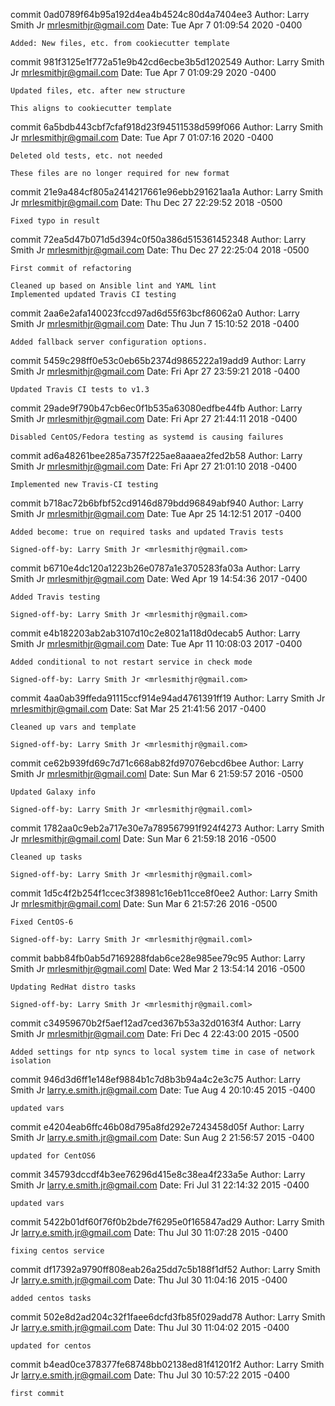 commit 0ad0789f64b95a192d4ea4b4524c80d4a7404ee3
Author: Larry Smith Jr <mrlesmithjr@gmail.com>
Date:   Tue Apr 7 01:09:54 2020 -0400

    Added: New files, etc. from cookiecutter template

commit 981f3125e1f772a51e9b42cd6ecbe3b5d1202549
Author: Larry Smith Jr <mrlesmithjr@gmail.com>
Date:   Tue Apr 7 01:09:29 2020 -0400

    Updated files, etc. after new structure
    
    This aligns to cookiecutter template

commit 6a5bdb443cbf7cfaf918d23f94511538d599f066
Author: Larry Smith Jr <mrlesmithjr@gmail.com>
Date:   Tue Apr 7 01:07:16 2020 -0400

    Deleted old tests, etc. not needed
    
    These files are no longer required for new format

commit 21e9a484cf805a2414217661e96ebb291621aa1a
Author: Larry Smith Jr <mrlesmithjr@gmail.com>
Date:   Thu Dec 27 22:29:52 2018 -0500

    Fixed typo in result

commit 72ea5d47b071d5d394c0f50a386d515361452348
Author: Larry Smith Jr <mrlesmithjr@gmail.com>
Date:   Thu Dec 27 22:25:04 2018 -0500

    First commit of refactoring
    
    Cleaned up based on Ansible lint and YAML lint
    Implemented updated Travis CI testing

commit 2aa6e2afa140023fccd97ad6d55f63bcf86062a0
Author: Larry Smith Jr <mrlesmithjr@gmail.com>
Date:   Thu Jun 7 15:10:52 2018 -0400

    Added fallback server configuration options.

commit 5459c298ff0e53c0eb65b2374d9865222a19add9
Author: Larry Smith Jr <mrlesmithjr@gmail.com>
Date:   Fri Apr 27 23:59:21 2018 -0400

    Updated Travis CI tests to v1.3

commit 29ade9f790b47cb6ec0f1b535a63080edfbe44fb
Author: Larry Smith Jr <mrlesmithjr@gmail.com>
Date:   Fri Apr 27 21:44:11 2018 -0400

    Disabled CentOS/Fedora testing as systemd is causing failures

commit ad6a48261bee285a7357f225ae8aaaea2fed2b58
Author: Larry Smith Jr <mrlesmithjr@gmail.com>
Date:   Fri Apr 27 21:01:10 2018 -0400

    Implemented new Travis-CI testing

commit b718ac72b6bfbf52cd9146d879bdd96849abf940
Author: Larry Smith Jr <mrlesmithjr@gmail.com>
Date:   Tue Apr 25 14:12:51 2017 -0400

    Added become: true on required tasks and updated Travis tests
    
    Signed-off-by: Larry Smith Jr <mrlesmithjr@gmail.com>

commit b6710e4dc120a1223b26e0787a1e3705283fa03a
Author: Larry Smith Jr <mrlesmithjr@gmail.com>
Date:   Wed Apr 19 14:54:36 2017 -0400

    Added Travis testing
    
    Signed-off-by: Larry Smith Jr <mrlesmithjr@gmail.com>

commit e4b182203ab2ab3107d10c2e8021a118d0decab5
Author: Larry Smith Jr <mrlesmithjr@gmail.com>
Date:   Tue Apr 11 10:08:03 2017 -0400

    Added conditional to not restart service in check mode
    
    Signed-off-by: Larry Smith Jr <mrlesmithjr@gmail.com>

commit 4aa0ab39ffeda91115ccf914e94ad4761391ff19
Author: Larry Smith Jr <mrlesmithjr@gmail.com>
Date:   Sat Mar 25 21:41:56 2017 -0400

    Cleaned up vars and template
    
    Signed-off-by: Larry Smith Jr <mrlesmithjr@gmail.com>

commit ce62b939fd69c7d71c668ab82fd97076ebcd6bee
Author: Larry Smith Jr <mrlesmithjr@gmail.coml>
Date:   Sun Mar 6 21:59:57 2016 -0500

    Updated Galaxy info
    
    Signed-off-by: Larry Smith Jr <mrlesmithjr@gmail.coml>

commit 1782aa0c9eb2a717e30e7a789567991f924f4273
Author: Larry Smith Jr <mrlesmithjr@gmail.coml>
Date:   Sun Mar 6 21:59:18 2016 -0500

    Cleaned up tasks
    
    Signed-off-by: Larry Smith Jr <mrlesmithjr@gmail.coml>

commit 1d5c4f2b254f1ccec3f38981c16eb11cce8f0ee2
Author: Larry Smith Jr <mrlesmithjr@gmail.coml>
Date:   Sun Mar 6 21:57:26 2016 -0500

    Fixed CentOS-6
    
    Signed-off-by: Larry Smith Jr <mrlesmithjr@gmail.coml>

commit babb84fb0ab5d7169288fdab6ce28e985ee79c95
Author: Larry Smith Jr <mrlesmithjr@gmail.coml>
Date:   Wed Mar 2 13:54:14 2016 -0500

    Updating RedHat distro tasks
    
    Signed-off-by: Larry Smith Jr <mrlesmithjr@gmail.coml>

commit c34959670b2f5aef12ad7ced367b53a32d0163f4
Author: Larry Smith Jr <mrlesmithjr@gmail.com>
Date:   Fri Dec 4 22:43:00 2015 -0500

    Added settings for ntp syncs to local system time in case of network isolation

commit 946d3d6ff1e148ef9884b1c7d8b3b94a4c2e3c75
Author: Larry Smith Jr <larry.e.smith.jr@gmail.com>
Date:   Tue Aug 4 20:10:45 2015 -0400

    updated vars

commit e4204eab6ffc46b08d795a8fd292e7243458d05f
Author: Larry Smith Jr <larry.e.smith.jr@gmail.com>
Date:   Sun Aug 2 21:56:57 2015 -0400

    updated for CentOS6

commit 345793dccdf4b3ee76296d415e8c38ea4f233a5e
Author: Larry Smith Jr <larry.e.smith.jr@gmail.com>
Date:   Fri Jul 31 22:14:32 2015 -0400

    updated vars

commit 5422b01df60f76f0b2bde7f6295e0f165847ad29
Author: Larry Smith Jr <larry.e.smith.jr@gmail.com>
Date:   Thu Jul 30 11:07:28 2015 -0400

    fixing centos service

commit df17392a9790ff808eab26a25dd7c5b188f1df52
Author: Larry Smith Jr <larry.e.smith.jr@gmail.com>
Date:   Thu Jul 30 11:04:16 2015 -0400

    added centos tasks

commit 502e8d2ad204c32f1faee6dcfd3fb85f029add78
Author: Larry Smith Jr <larry.e.smith.jr@gmail.com>
Date:   Thu Jul 30 11:04:02 2015 -0400

    updated for centos

commit b4ead0ce378377fe68748bb02138ed81f41201f2
Author: Larry Smith Jr <larry.e.smith.jr@gmail.com>
Date:   Thu Jul 30 10:57:22 2015 -0400

    first commit
